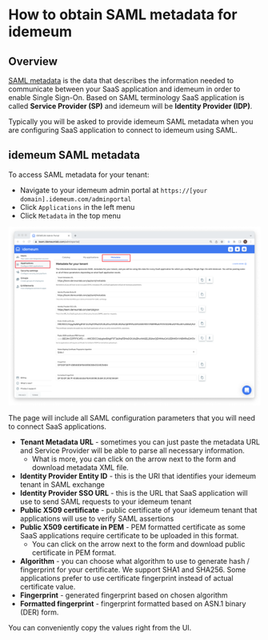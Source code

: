 # How to obtain SAML metadata for idemeum

## Overview

[SAML metadata](https://en.wikipedia.org/wiki/SAML_metadata) is the data that describes the information needed to communicate between your SaaS application and idemeum in order to enable Single Sign-On. Based on SAML terminology SaaS application is called **Service Provider (SP)** and idemeum will be **Identity Provider (IDP)**.

Typically you will be asked to provide idemeum SAML metadata when you are configuring SaaS application to connect to idemeum using SAML.

## idemeum SAML metadata

To access SAML metadata for your tenant:

* Navigate to your idemeum admin portal at `https://[your domain].idemeum.com/adminportal`
* Click `Applications` in the left menu
* Click `Metadata` in the top menu

![Metadata](./images/sso/metadata.png)

The page will include all SAML configuration parameters that you will need to connect SaaS applications.


* **Tenant Metadata URL** - sometimes you can just paste the metadata URL and Service Provider will be able to parse all necessary information.
	* What is more, you can click on the arrow next to the form and download metadata XML file.
* **Identity Provider Entity ID** - this is the URI that identifies your idemeum tenant in SAML exchange
* **Identity Provider SSO URL** - this is the URL that SaaS application will use to send SAML requests to your idemeum tenant
* **Public X509 certificate** - public certificate of your idemeum tenant that applications will use to verify SAML assertions
* **Public X509 certificate in PEM** - PEM formatted certificate as some SaaS applications require certificate to be uploaded in this format.
	* You can click on the arrow next to the form and download public certificate in PEM format.
* **Algorithm** - you can choose what algorithm to use to generate hash / fingerprint for your certificate. We support SHA1 and SHA256. Some applications prefer to use certificate fingerprint instead of actual certificate value.
* **Fingerprint** - generated fingerprint based on chosen algorithm
* **Formatted fingerprint** - fingerprint formatted based on ASN.1 binary (DER) form.

You can conveniently copy the values right from the UI.

